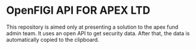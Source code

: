 # OpenFIGI API FOR APEX LTD
This repository is aimed only at presenting a solution to the apex fund admin team.
It uses an open API to get security data. After that, the data is automatically copied to the clipboard.
